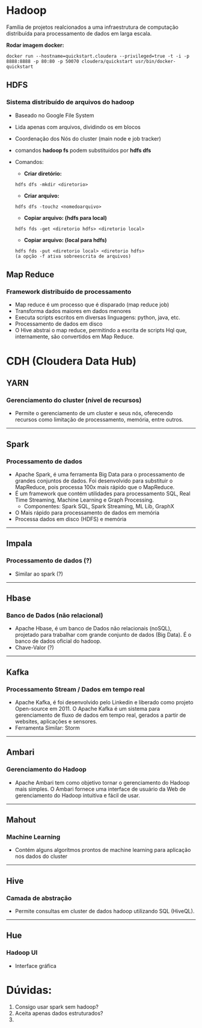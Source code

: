 # Hadoop

Família de projetos realcionados a uma infraestrutura de computação distribuída para processamento de dados em larga escala.

**Rodar imagem docker:**
```
docker run --hostname=quickstart.cloudera --privileged=true -t -i -p 8888:8888 -p 80:80 -p 50070 cloudera/quickstart usr/bin/docker-quickstart
```

## HDFS
### Sistema distribuído de arquivos do hadoop
- Baseado no Google File System
- Lida apenas com arquivos, dividindo os em blocos
- Coordenação dos Nós do cluster (main node e job tracker)
- comandos __hadoop fs__ podem substituídos por __hdfs dfs__
  
- Comandos:
  - **Criar diretório:**
  ```
  hdfs dfs -mkdir <diretorio> 
  ``` 
  - **Criar arquivo:**
  ```
  hdfs dfs -touchz <nomedoarquivo> 
  ``` 
  - **Copiar arquivo: (hdfs para local)**
  ```
  hdfs fds -get <diretorio hdfs> <diretorio local>
  ```
  - **Copiar arquivo: (local para hdfs)**
  ```
  hdfs fds -put <diretorio local> <diretorio hdfs>
  (a opção -f ativa sobreescrita de arquivos)
  ```

## Map Reduce
### Framework distribuído de processamento
- Map reduce é um processo que é disparado (map reduce job)
- Transforma dados maiores em dados menores
- Executa scripts escritos em diversas linguagens: python, java, etc.
- Processamento de dados em disco
- O Hive abstrai o map reduce, permitindo a escrita de scripts Hql que, internamente, são convertidos em Map Reduce.

# CDH (Cloudera Data Hub)

## YARN
### Gerenciamento do cluster (nível de recursos)
- Permite o gerenciamento de um cluster e seus nós, oferecendo recursos como limitação de processamento, memória, entre outros.
-----

## Spark
### Processamento de dados
- Apache Spark, é uma ferramenta Big Data para o processamento de grandes conjuntos de dados. Foi desenvolvido para substituir o MapReduce, pois processa 100x mais rápido que o MapReduce.
- É um framework que contém utilidades para processamento SQL, Real Time Streaming, Machine Learning e Graph Processing.
  - Componentes: Spark SQL, Spark Streaming, ML Lib, GraphX
- O Mais rápido para processamento de dados em memória
- Processa dados em disco (HDFS) e memória
-----

## Impala
### Processamento de dados (?)
- Similar ao spark (?)
-----

## Hbase
### Banco de Dados (não relacional)
- Apache Hbase, é um banco de Dados não relacionais (noSQL), projetado para trabalhar com grande conjunto de dados (Big Data). É o banco de dados oficial do hadoop.
- Chave-Valor (?)
-----

## Kafka
### Processamento Stream / Dados em tempo real
- Apache Kafka, é foi desenvolvido pelo Linkedin e liberado como projeto Open-source em 2011. O Apache Kafka é um sistema para gerenciamento de fluxo de dados em tempo real, gerados a partir de websites, aplicações e sensores.
- Ferramenta Similar: Storm
-----

## Ambari
### Gerenciamento do Hadoop
- Apache Ambari tem como objetivo tornar o gerenciamento do Hadoop mais simples. O Ambari fornece uma interface de usuário da Web de gerenciamento do Hadoop intuitiva e fácil de usar.
-----

## Mahout
### Machine Learning
- Contém alguns algorítmos prontos de machine learning para aplicação nos dados do cluster
-----

## Hive
### Camada de abstração
- Permite consultas em cluster de dados hadoop utilizando SQL (HiveQL).
-----

## Hue
### Hadoop UI
- Interface gráfica


# Dúvidas:
1. Consigo usar spark sem hadoop?
2. Aceita apenas dados estruturados?
3. 